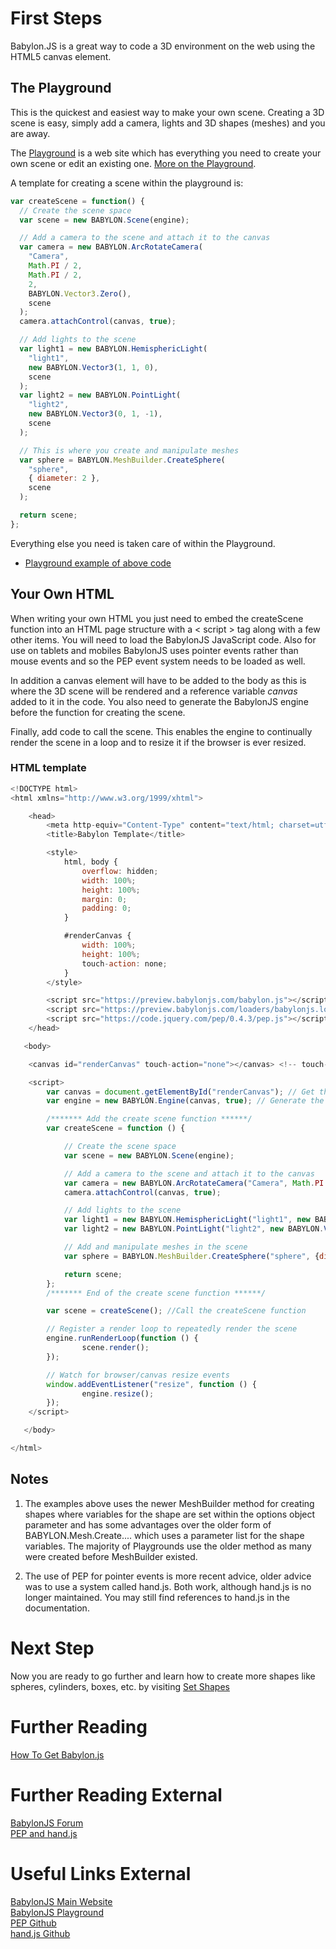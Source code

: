 # First Steps

Babylon.JS is a great way to code a 3D environment on the web using the HTML5 canvas element.

## The Playground

This is the quickest and easiest way to make your own scene. Creating a 3D scene is easy, simply add a camera, lights and 3D shapes (meshes) and you are away.

The [Playground](https://babylonjs-playground.com) is a web site which has everything you need to create
your own scene or edit an existing one. [More on the Playground](/features/Playground).

A template for creating a scene within the playground is:

```javascript
var createScene = function() {
  // Create the scene space
  var scene = new BABYLON.Scene(engine);

  // Add a camera to the scene and attach it to the canvas
  var camera = new BABYLON.ArcRotateCamera(
    "Camera",
    Math.PI / 2,
    Math.PI / 2,
    2,
    BABYLON.Vector3.Zero(),
    scene
  );
  camera.attachControl(canvas, true);

  // Add lights to the scene
  var light1 = new BABYLON.HemisphericLight(
    "light1",
    new BABYLON.Vector3(1, 1, 0),
    scene
  );
  var light2 = new BABYLON.PointLight(
    "light2",
    new BABYLON.Vector3(0, 1, -1),
    scene
  );

  // This is where you create and manipulate meshes
  var sphere = BABYLON.MeshBuilder.CreateSphere(
    "sphere",
    { diameter: 2 },
    scene
  );

  return scene;
};
```

Everything else you need is taken care of within the Playground.

- [Playground example of above code](https://www.babylonjs-playground.com/#WG9OY#1)

## Your Own HTML

When writing your own HTML you just need to embed the createScene function into an HTML page structure with a &lt; script &gt; tag along with a few other items. You will need to load the BabylonJS JavaScript code. Also for use on tablets and mobiles BabylonJS uses pointer events rather than mouse events and so the PEP event system needs to be loaded as well.

In addition a canvas element will have to be added to the body as this is where the 3D scene will be rendered and a reference variable _canvas_ added to it in the code. You also need to generate the BabylonJS engine before the function for creating the scene.

Finally, add code to call the scene. This enables the engine to continually render the scene in a loop and to resize it if the browser is ever resized.

### HTML template

```javascript
<!DOCTYPE html>
<html xmlns="http://www.w3.org/1999/xhtml">

    <head>
        <meta http-equiv="Content-Type" content="text/html; charset=utf-8"/>
        <title>Babylon Template</title>

        <style>
            html, body {
                overflow: hidden;
                width: 100%;
                height: 100%;
                margin: 0;
                padding: 0;
            }

            #renderCanvas {
                width: 100%;
                height: 100%;
                touch-action: none;
            }
        </style>

        <script src="https://preview.babylonjs.com/babylon.js"></script>
        <script src="https://preview.babylonjs.com/loaders/babylonjs.loaders.min.js"></script>
        <script src="https://code.jquery.com/pep/0.4.3/pep.js"></script>
    </head>

   <body>

	<canvas id="renderCanvas" touch-action="none"></canvas> <!-- touch-action="none" for best results from PEP -->

	<script>
        var canvas = document.getElementById("renderCanvas"); // Get the canvas element
        var engine = new BABYLON.Engine(canvas, true); // Generate the BABYLON 3D engine

        /******* Add the create scene function ******/
        var createScene = function () {

            // Create the scene space
            var scene = new BABYLON.Scene(engine);

            // Add a camera to the scene and attach it to the canvas
            var camera = new BABYLON.ArcRotateCamera("Camera", Math.PI / 2, Math.PI / 2, 2, new BABYLON.Vector3(0,0,5), scene);
            camera.attachControl(canvas, true);

            // Add lights to the scene
            var light1 = new BABYLON.HemisphericLight("light1", new BABYLON.Vector3(1, 1, 0), scene);
            var light2 = new BABYLON.PointLight("light2", new BABYLON.Vector3(0, 1, -1), scene);

            // Add and manipulate meshes in the scene
            var sphere = BABYLON.MeshBuilder.CreateSphere("sphere", {diameter:2}, scene);

            return scene;
        };
        /******* End of the create scene function ******/

        var scene = createScene(); //Call the createScene function

        // Register a render loop to repeatedly render the scene
        engine.runRenderLoop(function () {
                scene.render();
        });

        // Watch for browser/canvas resize events
        window.addEventListener("resize", function () {
                engine.resize();
        });
	</script>

   </body>

</html>
```

## Notes

1. The examples above uses the newer MeshBuilder method for creating shapes where variables for the shape are set within the options object parameter and has some advantages over the older form of BABYLON.Mesh.Create.... which uses a parameter list for the shape variables. The majority of Playgrounds use the older method as many were created before MeshBuilder existed.

2. The use of PEP for pointer events is more recent advice, older advice was to use a system called hand.js. Both work, although hand.js is no longer maintained. You may still find references to hand.js in the documentation.

# Next Step

Now you are ready to go further and learn how to create more shapes like spheres, cylinders, boxes, etc. by visiting [Set Shapes](/babylon101/Discover_Basic_Elements)

# Further Reading

[How To Get Babylon.js](/babylon101/how_to_get)

# Further Reading External

[BabylonJS Forum](https://forum.babylonjs.com)  
[PEP and hand.js](http://www.html5gamedevs.com/topic/22474-how-does-babylonjs-get-pointer-events-working/#comment-127993)

# Useful Links External

[BabylonJS Main Website](http://www.babylonjs.com/)  
[BabylonJS Playground](https://babylonjs-playground.com)  
[PEP Github](https://github.com/jquery/PEP)  
[hand.js Github](https://github.com/Deltakosh/handjs)
